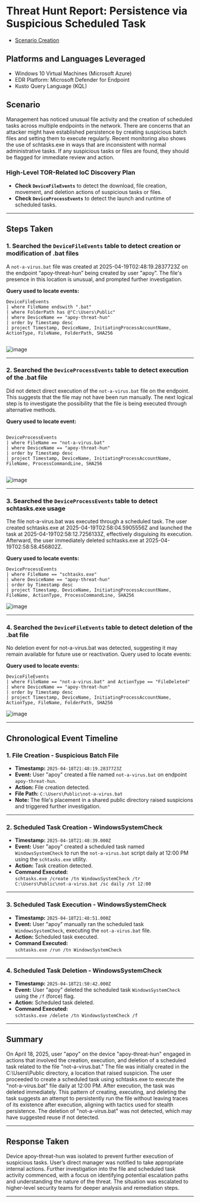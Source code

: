 
# Threat Hunt Report: Persistence via Suspicious Scheduled Task
- [Scenario Creation](https://github.com/nickpamatian/threat-hunting-scenario-persistence-via-suspicious-scheduled-task/blob/main/threat-hunting-scenario-persistence-via-suspicious-scheduled-task-event-creation.md)

## Platforms and Languages Leveraged
- Windows 10 Virtual Machines (Microsoft Azure)
- EDR Platform: Microsoft Defender for Endpoint
- Kusto Query Language (KQL)
  
##  Scenario

Management has noticed unusual file activity and the creation of scheduled tasks across multiple endpoints in the network. There are concerns that an attacker might have established persistence by creating suspicious batch files and setting them to execute regularly. Recent monitoring also shows the use of schtasks.exe in ways that are inconsistent with normal administrative tasks. If any suspicious tasks or files are found, they should be flagged for immediate review and action.


### High-Level TOR-Related IoC Discovery Plan

- **Check `DeviceFileEvents`** to detect the download, file creation, movement, and deletion actions of suspicious tasks or files. 
- **Check `DeviceProcessEvents`** to detect the launch and runtime of scheduled tasks.

---

## Steps Taken

### 1. Searched the `DeviceFileEvents` table to detect creation or modification of .bat files

A `not-a-virus.bat` file was created at 2025-04-19T02:48:19.2837723Z on the endpoint “apoy-threat-hun” being created by user "apoy”. The file's presence in this location is unusual, and prompted further investigation. 

**Query used to locate events:**

```kql
DeviceFileEvents
| where FileName endswith ".bat"
| where FolderPath has @"C:\Users\Public"
| where DeviceName == "apoy-threat-hun"
| order by Timestamp desc
| project Timestamp, DeviceName, InitiatingProcessAccountName, ActionType, FileName, FolderPath, SHA256


```
![image](https://github.com/user-attachments/assets/c8e728f6-3f67-4183-bf23-a4f2b4b03e22)

---

### 2. Searched the `DeviceProcessEvents` table to detect execution of the .bat file

Did not detect direct execution of the `not-a-virus.bat` file on the endpoint. This suggests that the file may not have been run manually. The next logical step is to investigate the possibility that the file is being executed through alternative methods.

**Query used to locate event:**

```kql

DeviceProcessEvents
| where FileName == "not-a-virus.bat"
| where DeviceName == "apoy-threat-hun"
| order by Timestamp desc
| project Timestamp, DeviceName, InitiatingProcessAccountName, FileName, ProcessCommandLine, SHA256


```
![image](https://github.com/user-attachments/assets/c41ba666-8903-4047-b572-dddf23eba01a)

---

### 3. Searched the `DeviceProcessEvents` table to detect schtasks.exe usage

The file not-a-virus.bat was executed through a scheduled task. The user created schtasks.exe at 2025-04-19T02:58:04.5905556Z and launched the task at 2025-04-19T02:58:12.7256133Z, effectively disguising its execution. Afterward, the user immediately deleted schtasks.exe at 2025-04-19T02:58:58.456802Z.

**Query used to locate events:**

```kql
DeviceProcessEvents
| where FileName == "schtasks.exe"
| where DeviceName == "apoy-threat-hun"
| order by Timestamp desc
| project Timestamp, DeviceName, InitiatingProcessAccountName, FileName, ActionType, ProcessCommandLine, SHA256

```
![image](https://github.com/user-attachments/assets/698f6740-dc6b-4bf0-b74c-b4bd1d7845ab)

---

### 4. Searched the `DeviceFileEvents` table to detect deletion of the .bat file

No deletion event for not-a-virus.bat was detected, suggesting it may remain available for future use or reactivation.
Query used to locate events: 


**Query used to locate events:**

```kql
DeviceFileEvents
| where FileName == "not-a-virus.bat" and ActionType == "FileDeleted"
| where DeviceName == "apoy-threat-hun"
| order by Timestamp desc
| project Timestamp, DeviceName, InitiatingProcessAccountName, ActionType, FileName, FolderPath, SHA256

```
![image](https://github.com/user-attachments/assets/546a1ef9-33ee-4591-b08a-195fe7925c38)

---

## Chronological Event Timeline

### 1. File Creation - Suspicious Batch File

- **Timestamp:** `2025-04-18T21:48:19.2837723Z`  
- **Event:** User "apoy" created a file named `not-a-virus.bat` on endpoint `apoy-threat-hun`.  
- **Action:** File creation detected.  
- **File Path:** `C:\Users\Public\not-a-virus.bat`  
- **Note:** The file's placement in a shared public directory raised suspicions and triggered further investigation.

---

### 2. Scheduled Task Creation - WindowsSystemCheck

- **Timestamp:** `2025-04-18T21:48:39.000Z`  
- **Event:** User "apoy" created a scheduled task named `WindowsSystemCheck` to run the `not-a-virus.bat` script daily at 12:00 PM using the `schtasks.exe` utility.  
- **Action:** Task creation detected.  
- **Command Executed:**  
  `schtasks.exe /create /tn WindowsSystemCheck /tr C:\Users\Public\not-a-virus.bat /sc daily /st 12:00`

---

### 3. Scheduled Task Execution - WindowsSystemCheck

- **Timestamp:** `2025-04-18T21:48:51.000Z`  
- **Event:** User "apoy" manually ran the scheduled task `WindowsSystemCheck`, executing the `not-a-virus.bat` file.  
- **Action:** Scheduled task executed.  
- **Command Executed:**  
  `schtasks.exe /run /tn WindowsSystemCheck`

---

### 4. Scheduled Task Deletion - WindowsSystemCheck

- **Timestamp:** `2025-04-18T21:50:42.000Z`  
- **Event:** User "apoy" deleted the scheduled task `WindowsSystemCheck` using the `/f` (force) flag.  
- **Action:** Scheduled task deleted.  
- **Command Executed:**  
  `schtasks.exe /delete /tn WindowsSystemCheck /f`


---

## Summary

On April 18, 2025, user "apoy" on the device "apoy-threat-hun" engaged in actions that involved the creation, execution, and deletion of a scheduled task related to the file "not-a-virus.bat." The file was initially created in the C:\Users\Public directory, a location that raised suspicion. The user proceeded to create a scheduled task using schtasks.exe to execute the "not-a-virus.bat" file daily at 12:00 PM. After execution, the task was deleted immediately. This pattern of creating, executing, and deleting the task suggests an attempt to persistently run the file without leaving traces of its existence after execution, aligning with tactics used for stealth persistence. The deletion of "not-a-virus.bat" was not detected, which may have suggested reuse if not detected. 


---

## Response Taken

Device apoy-threat-hun was isolated to prevent further execution of suspicious tasks. User’s direct manager was notified to take appropriate internal actions. Further investigation into the file and scheduled task activity commenced, with a focus on identifying potential escalation paths and understanding the nature of the threat. The situation was escalated to higher-level security teams for deeper analysis and remediation steps.


---
